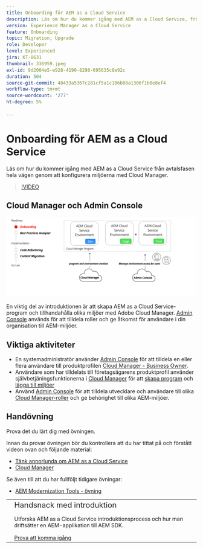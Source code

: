 ```yaml
---
title: Onboarding för AEM as a Cloud Service
description: Läs om hur du kommer igång med AEM as a Cloud Service, från avtalsfasen hela vägen till konfiguration av miljöer med Cloud Manager.
version: Experience Manager as a Cloud Service
feature: Onboarding
topic: Migration, Upgrade
role: Developer
level: Experienced
jira: KT-8631
thumbnail: 336959.jpeg
exl-id: 9d2004e5-e928-4190-8298-695635c8e92c
duration: 504
source-git-commit: 48433a5367c281cf5a1c106b08a1306f1b0e8ef4
workflow-type: tm+mt
source-wordcount: '277'
ht-degree: 5%

---
```


# Onboarding för AEM as a Cloud Service

Läs om hur du kommer igång med AEM as a Cloud Service från avtalsfasen hela vägen genom att konfigurera miljöerna med Cloud Manager.

>[!VIDEO](https://video.tv.adobe.com/v/336959?quality=12&learn=on)

## Cloud Manager och Admin Console

![Startar högnivådiagram](assets/onboarding-diagram.png)

En viktig del av introduktionen är att skapa AEM as a Cloud Service-program och tillhandahålla olika miljöer med Adobe Cloud Manager. [Admin Console](https://adminconsole.adobe.com/) används för att tilldela roller och ge åtkomst för användare i din organisation till AEM-miljöer.

## Viktiga aktiviteter

+ En systemadministratör använder [Admin Console](https://adminconsole.adobe.com/) för att tilldela en eller flera användare till produktprofilen [Cloud Manager - Business Owner](https://experienceleague.adobe.com/docs/experience-manager-cloud-manager/using/requirements/setting-up-users-and-roles.html).
+ Användare som har tilldelats till företagsägarens produktprofil använder självbetjäningsfunktionerna i [Cloud Manager](https://experienceleague.adobe.com/docs/experience-manager-cloud-manager/using/introduction-to-cloud-manager.html) för att [skapa program](https://experienceleague.adobe.com/docs/experience-manager-cloud-service/implementing/using-cloud-manager/production-programs/creating-production-program.html) och [lägga till miljöer](https://experienceleague.adobe.com/docs/experience-manager-cloud-service/implementing/using-cloud-manager/manage-environments.html)
+ Använd [Admin Console](https://adminconsole.adobe.com/) för att tilldela utvecklare och användare till olika [Cloud Manager-roller](https://experienceleague.adobe.com/docs/experience-manager-cloud-manager/using/requirements/setting-up-users-and-roles.html) och ge behörighet till olika AEM-miljöer.

## Handövning

Prova det du lärt dig med övningen.

Innan du provar övningen bör du kontrollera att du har tittat på och förstått videon ovan och följande material:

+ [Tänk annorlunda om AEM as a Cloud Service](./introduction.md)
+ [Cloud Manager](./cloud-manager.md)

Se även till att du har fullföljt tidigare övningar:

+ [AEM Modernization Tools - övning](./aem-modernization-tools.md#hands-on-exercise)

<table style="border-width:0">
    <tr>
        <td style="width:150px">
            <a  rel="noreferrer"
                target="_blank"
                href="https://github.com/adobe/aem-cloud-engineering-video-series-exercises/tree/session3-onboarding#bootcamp---session-3-on-boarding"><img alt="Handövande GitHub-databas" src="./assets/github.png"/>
            </a>        
        </td>
        <td style="width:100%;margin-bottom:1rem;">
            <div style="font-size:1.25rem;font-weight:400;">Handsnack med introduktion</div>
            <p style="margin:1rem 0">
                Utforska AEM as a Cloud Service introduktionsprocess och hur man driftsätter en AEM-applikation till AEM SDK.
            </p>
            <a  rel="noreferrer"
                target="_blank"
                href="https://github.com/adobe/aem-cloud-engineering-video-series-exercises/tree/session3-onboarding#bootcamp---session-3-on-boarding" class="spectrum-Button spectrum-Button--primary spectrum-Button--sizeM">
                <span class="spectrum-Button-label has-no-wrap has-text-weight-bold">Prova att komma igång</span>
            </a>
        </td>
    </tr>
</table>

